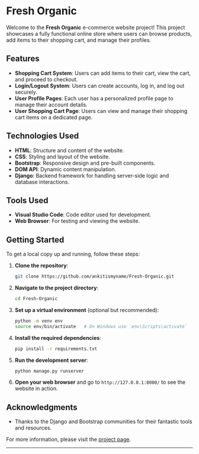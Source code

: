 
# Fresh Organic

Welcome to the **Fresh Organic** e-commerce website project! This project showcases a fully functional online store where users can browse products, add items to their shopping cart, and manage their profiles. 

## Features

- **Shopping Cart System**: Users can add items to their cart, view the cart, and proceed to checkout.
- **Login/Logout System**: Users can create accounts, log in, and log out securely.
- **User Profile Pages**: Each user has a personalized profile page to manage their account details.
- **User Shopping Cart Page**: Users can view and manage their shopping cart items on a dedicated page.

## Technologies Used

- **HTML**: Structure and content of the website.
- **CSS**: Styling and layout of the website.
- **Bootstrap**: Responsive design and pre-built components.
- **DOM API**: Dynamic content manipulation.
- **Django**: Backend framework for handling server-side logic and database interactions.

## Tools Used

- **Visual Studio Code**: Code editor used for development.
- **Web Browser**: For testing and viewing the website.

## Getting Started

To get a local copy up and running, follow these steps:

1. **Clone the repository**:

   ```bash
   git clone https://github.com/ankitismyname/Fresh-Organic.git
   ```

2. **Navigate to the project directory**:

   ```bash
   cd Fresh-Organic
   ```

3. **Set up a virtual environment** (optional but recommended):

   ```bash
   python -m venv env
   source env/bin/activate   # On Windows use `env\Scripts\activate`
   ```

4. **Install the required dependencies**:

   ```bash
   pip install -r requirements.txt
   ```

5. **Run the development server**:

   ```bash
   python manage.py runserver
   ```

6. **Open your web browser** and go to `http://127.0.0.1:8000/` to see the website in action.


## Acknowledgments

- Thanks to the Django and Bootstrap communities for their fantastic tools and resources.

For more information, please visit the [project page](https://github.com/ankitismyname/Fresh-Organic).

---

